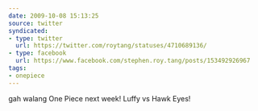 ```yaml
---
date: 2009-10-08 15:13:25
source: twitter
syndicated:
- type: twitter
  url: https://twitter.com/roytang/statuses/4710689136/
- type: facebook
  url: https://www.facebook.com/stephen.roy.tang/posts/153492926967
tags:
- onepiece
---
```


gah walang One Piece next week! Luffy vs Hawk Eyes!